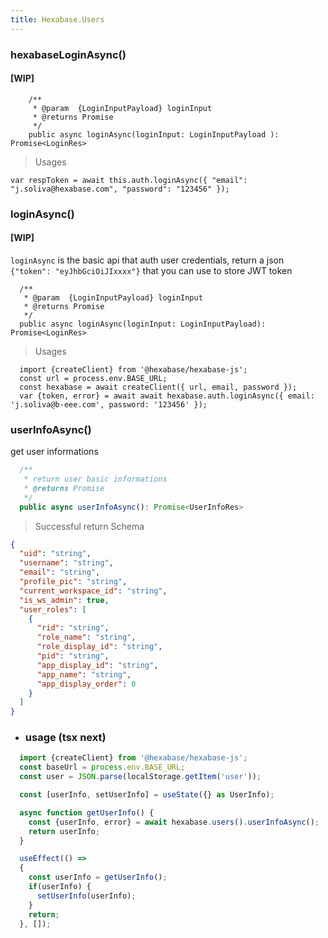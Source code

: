 ```yaml
---
title: Hexabase.Users
---
```


### hexabaseLoginAsync()
#### [WIP]
```tsx
    /**
     * @param  {LoginInputPayload} loginInput
     * @returns Promise
     */
    public async loginAsync(loginInput: LoginInputPayload ): Promise<LoginRes>
```
> Usages
```tsx
var respToken = await this.auth.loginAsync({ "email": "j.soliva@hexabase.com", "password": "123456" });
```

### loginAsync()
#### [WIP]
`loginAsync` is the basic api that auth user credentials, return a json `{"token": "eyJhbGciOiJIxxxx"}` that you can use to store JWT token
```tsx
  /**
   * @param  {LoginInputPayload} loginInput
   * @returns Promise
   */
  public async loginAsync(loginInput: LoginInputPayload): Promise<LoginRes>
```
> Usages
```tsx
  import {createClient} from '@hexabase/hexabase-js';
  const url = process.env.BASE_URL;
  const hexabase = await createClient({ url, email, password });
  var {token, error} = await await hexabase.auth.loginAsync({ email: 'j.soliva@b-eee.com', password: '123456' });
```

### userInfoAsync()

get user informations

```ts
  /**
   * return user basic informations
   * @returns Promise
   */
  public async userInfoAsync(): Promise<UserInfoRes>
```

> Successful return Schema 
```json
{
  "uid": "string",
  "username": "string",
  "email": "string",
  "profile_pic": "string",
  "current_workspace_id": "string",
  "is_ws_admin": true,
  "user_roles": [
    {
      "rid": "string",
      "role_name": "string",
      "role_display_id": "string",
      "pid": "string",
      "app_display_id": "string",
      "app_name": "string",
      "app_display_order": 0
    }
  ]
}
```

- ### usage (tsx next)
```ts
  import {createClient} from '@hexabase/hexabase-js';
  const baseUrl = process.env.BASE_URL;
  const user = JSON.parse(localStorage.getItem('user'));

  const [userInfo, setUserInfo] = useState({} as UserInfo);

  async function getUserInfo() {
    const {userInfo, error} = await hexabase.users().userInfoAsync();
    return userInfo;
  }

  useEffect(() =>
  {
    const userInfo = getUserInfo();
    if(userInfo) {
      setUserInfo(userInfo);
    }
    return;
  }, []);
```
